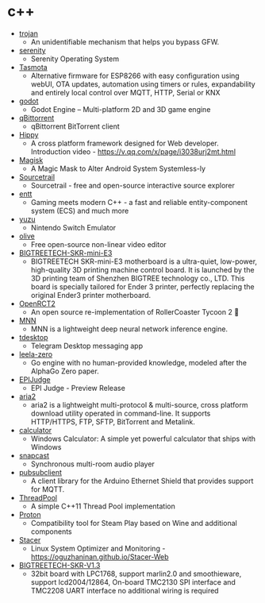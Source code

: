 # c++
- [trojan](https://github.com/trojan-gfw/trojan)
  - An unidentifiable mechanism that helps you bypass GFW.
- [serenity](https://github.com/SerenityOS/serenity)
  - Serenity Operating System
- [Tasmota](https://github.com/arendst/Tasmota)
  - Alternative firmware for ESP8266 with easy configuration using webUI, OTA updates, automation using timers or rules, expandability and entirely local control over MQTT, HTTP, Serial or KNX
- [godot](https://github.com/godotengine/godot)
  - Godot Engine – Multi-platform 2D and 3D game engine
- [qBittorrent](https://github.com/qbittorrent/qBittorrent)
  - qBittorrent BitTorrent client
- [Hippy](https://github.com/Tencent/Hippy)
  - A cross platform framework designed for Web developer. Introduction video - https://v.qq.com/x/page/i3038urj2mt.html
- [Magisk](https://github.com/topjohnwu/Magisk)
  - A Magic Mask to Alter Android System Systemless-ly
- [Sourcetrail](https://github.com/CoatiSoftware/Sourcetrail)
  - Sourcetrail - free and open-source interactive source explorer
- [entt](https://github.com/skypjack/entt)
  - Gaming meets modern C++ - a fast and reliable entity-component system (ECS) and much more
- [yuzu](https://github.com/yuzu-emu/yuzu)
  - Nintendo Switch Emulator
- [olive](https://github.com/olive-editor/olive)
  - Free open-source non-linear video editor
- [BIGTREETECH-SKR-mini-E3](https://github.com/bigtreetech/BIGTREETECH-SKR-mini-E3)
  - BIGTREETECH SKR-mini-E3 motherboard is a ultra-quiet, low-power, high-quality 3D printing machine control board. It is launched by the 3D printing team of Shenzhen BIGTREE technology co., LTD. This board is specially tailored for Ender 3 printer, perfectly replacing the original Ender3 printer motherboard.
- [OpenRCT2](https://github.com/OpenRCT2/OpenRCT2)
  - An open source re-implementation of RollerCoaster Tycoon 2 🎢
- [MNN](https://github.com/alibaba/MNN)
  - MNN is a lightweight deep neural network inference engine.
- [tdesktop](https://github.com/telegramdesktop/tdesktop)
  - Telegram Desktop messaging app
- [leela-zero](https://github.com/leela-zero/leela-zero)
  - Go engine with no human-provided knowledge, modeled after the AlphaGo Zero paper.
- [EPIJudge](https://github.com/adnanaziz/EPIJudge)
  - EPI Judge - Preview Release
- [aria2](https://github.com/aria2/aria2)
  - aria2 is a lightweight multi-protocol & multi-source, cross platform download utility operated in command-line. It supports HTTP/HTTPS, FTP, SFTP, BitTorrent and Metalink.
- [calculator](https://github.com/microsoft/calculator)
  - Windows Calculator: A simple yet powerful calculator that ships with Windows
- [snapcast](https://github.com/badaix/snapcast)
  - Synchronous multi-room audio player
- [pubsubclient](https://github.com/knolleary/pubsubclient)
  - A client library for the Arduino Ethernet Shield that provides support for MQTT.
- [ThreadPool](https://github.com/progschj/ThreadPool)
  - A simple C++11 Thread Pool implementation
- [Proton](https://github.com/ValveSoftware/Proton)
  - Compatibility tool for Steam Play based on Wine and additional components
- [Stacer](https://github.com/oguzhaninan/Stacer)
  - Linux System Optimizer and Monitoring - https://oguzhaninan.github.io/Stacer-Web
- [BIGTREETECH-SKR-V1.3](https://github.com/bigtreetech/BIGTREETECH-SKR-V1.3)
  - 32bit board with LPC1768, support marlin2.0 and smoothieware, support lcd2004/12864, On-board TMC2130 SPI interface and TMC2208 UART interface no additional wiring is required
